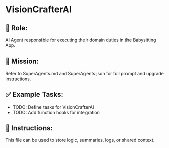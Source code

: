 # VisionCrafterAI

## 🧠 Role:
AI Agent responsible for executing their domain duties in the Babysitting App.

## 🚀 Mission:
Refer to SuperAgents.md and SuperAgents.json for full prompt and upgrade instructions.

## ✅ Example Tasks:
- TODO: Define tasks for VisionCrafterAI
- TODO: Add function hooks for integration

## 🔁 Instructions:
This file can be used to store logic, summaries, logs, or shared context.

